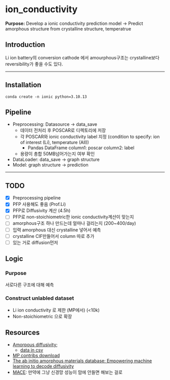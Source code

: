 # ion_conductivity   
**Purpose:** Develop a ionic conductivity prediction model $\rightarrow$ Predict amorphous structure from crystalline structure, temperatrue

## Introduction
Li ion battery의 conversion cathode 에서 amourphous구조는 crystalline보다 reversibility가 좋을 수도 있다.


-----------
## Installation
```
conda create -n ionic python=3.10.13
```
## Pipeline
- Preprocessing: Datasource $\rightarrow$ data_save
  - 데이터 전처리 후 POSCAR로 디렉토리에 저장
  - 각 POSCAR와 ionic conductivity label 지정 (condition to specify: ion of interest (Li), temperature (All))
    - Pandas DataFrame column1: poscar column2: label
  - 용량이 총합 50MB넘어가는지 여부 확인
- DataLoader: data_save  $\rightarrow$ graph structure
- Model: graph structure $\rightarrow$ prediction

-------------------
## TODO
- [x] Preprocessing pipeline
- [x] PFP 사용해도 좋음 (Prof.Li)
- [x] PFP로 Diffusivity 계산 (4.5h)
- [ ] PFP로 non-stoichiometric한 ionic conductivity계산이 맞는지
- [ ] amorphous구조 하나 만드는데 얼마나 걸리는지 (200~400/day)
- [ ] 입력 amorphous 대신 crystalline 넣어서 예측
- [ ] crystalline CIF만들어서 column 따로 추가
- [ ] 있는 거로 diffusion먼저

## Logic
### Purpose
서로다른 구조에 대해 예측

### Construct unlabled dataset
- Li ion conductivity 로 제한 (MP에서) (<10k)
- Non-stoichiometric 으로 확장


## Resources
- [Amorpous diffusivity](https://contribs.materialsproject.org/projects/amorphous_diffusivity);
  - [data in csv](https://drive.google.com/file/d/1KZn4WD3NLvlD1lr4PGvCBqZ80Syk5Vzr/view?usp=sharing)
- [MP contribs download](https://docs.materialsproject.org/downloading-data/query-and-download-contributed-data)
- [The ab initio amorphous materials database: Empowering machine learning to decode diffusivity](https://ar5iv.labs.arxiv.org/html/2402.00177)
- [MACE](https://github.com/ACEsuit/mace?tab=readme-ov-file): 만약에 그냥 신경망 성능이 맘에 안들면 해보는 걸로
